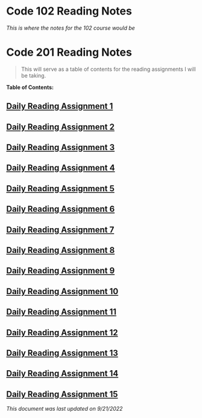 # Code 102 Reading Notes

_This is where the notes for the 102 course would be_

# Code 201 Reading Notes

> This will serve as a table of contents for the reading assignments I will be taking.

**Table of Contents:**

## [Daily Reading Assignment 1](https://tm-lbenson.github.io/reading-notes/201-notes/read-01)

## [Daily Reading Assignment 2](https://tm-lbenson.github.io/reading-notes/201-notes/read-02)

## [Daily Reading Assignment 3](https://tm-lbenson.github.io/reading-notes/201-notes/read-03)

## [Daily Reading Assignment 4](https://tm-lbenson.github.io/reading-notes/201-notes/read-04)

## [Daily Reading Assignment 5](https://tm-lbenson.github.io/reading-notes/201-notes/read-05)

## [Daily Reading Assignment 6](https://tm-lbenson.github.io/reading-notes/201-notes/read-06)

## [Daily Reading Assignment 7](https://tm-lbenson.github.io/reading-notes/201-notes/read-07)

## [Daily Reading Assignment 8](https://tm-lbenson.github.io/reading-notes/201-notes/read-08)

## [Daily Reading Assignment 9](https://tm-lbenson.github.io/reading-notes/201-notes/read-09)

## [Daily Reading Assignment 10](https://tm-lbenson.github.io/reading-notes/201-notes/read-10)

## [Daily Reading Assignment 11](https://tm-lbenson.github.io/reading-notes/201-notes/read-11)

## [Daily Reading Assignment 12](https://tm-lbenson.github.io/reading-notes/201-notes/read-12)

## [Daily Reading Assignment 13](https://tm-lbenson.github.io/reading-notes/201-notes/read-13)

## [Daily Reading Assignment 14](https://tm-lbenson.github.io/reading-notes/201-notes/read-14)

## [Daily Reading Assignment 15](https://tm-lbenson.github.io/reading-notes/201-notes/read-15)

_This document was last updated on 9/21/2022_
